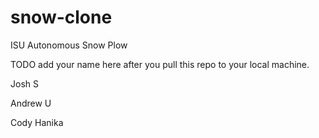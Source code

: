 snow-clone
==========

ISU Autonomous Snow Plow

TODO add your name here after you pull this repo to your local machine.

Josh S

Andrew U

Cody Hanika

